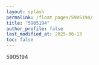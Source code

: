 ```yaml
---
layout: splash
permalink: /float_pages/5905194/
title: "5905194"
author_profile: false
last_modified_at: 2025-06-13
toc: false
---
```

 
5905194

